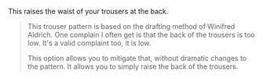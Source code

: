 
This raises the waist of your trousers at the back.

> This trouser pattern is based on the drafting method of Winifred Aldrich. One complain I often get is that the back of the trousers is too low. It's a valid complaint too, it is low.
> 
> This option allows you to mitigate that, without dramatic changes to the pattern. It allows you to simply raise the back of the trousers.

